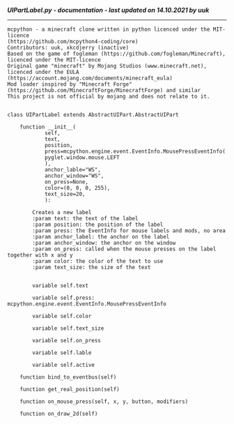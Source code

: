 ***UIPartLabel.py - documentation - last updated on 14.10.2021 by uuk***
___

    mcpython - a minecraft clone written in python licenced under the MIT-licence 
    (https://github.com/mcpython4-coding/core)
    Contributors: uuk, xkcdjerry (inactive)
    Based on the game of fogleman (https://github.com/fogleman/Minecraft), licenced under the MIT-licence
    Original game "minecraft" by Mojang Studios (www.minecraft.net), licenced under the EULA
    (https://account.mojang.com/documents/minecraft_eula)
    Mod loader inspired by "Minecraft Forge" (https://github.com/MinecraftForge/MinecraftForge) and similar
    This project is not official by mojang and does not relate to it.


    class UIPartLabel extends AbstractUIPart.AbstractUIPart

        function __init__(
                self,
                text,
                position,
                press=mcpython.engine.event.EventInfo.MousePressEventInfo(
                pyglet.window.mouse.LEFT
                ),
                anchor_lable="WS",
                anchor_window="WS",
                on_press=None,
                color=(0, 0, 0, 255),
                text_size=20,
                ):
            
            Creates a new label
            :param text: the text of the label
            :param position: the position of the label
            :param press: the EventInfo for mouse labels and mods, no area
            :param anchor_label: the anchor on the label
            :param anchor_window: the anchor on the window
            :param on_press: called when the mouse presses on the label together with x and y
            :param color: the color of the text to use
            :param text_size: the size of the text


            variable self.text

            variable self.press: mcpython.engine.event.EventInfo.MousePressEventInfo

            variable self.color

            variable self.text_size

            variable self.on_press

            variable self.lable

            variable self.active

        function bind_to_eventbus(self)

        function get_real_position(self)

        function on_mouse_press(self, x, y, button, modifiers)

        function on_draw_2d(self)